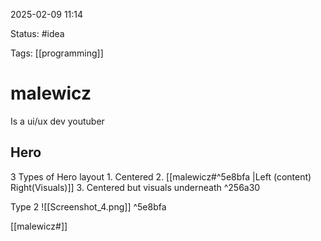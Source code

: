 2025-02-09 11:14

Status: #idea

Tags: [[programming]]

# malewicz
Is a ui/ux dev youtuber
## Hero

3 Types of Hero layout
	1. Centered
	2. [[malewicz#^5e8bfa |Left (content)  Right(Visuals)]]
	3. Centered but visuals underneath ^256a30





Type 2
	![[Screenshot_4.png]] ^5e8bfa

[[malewicz#]]
